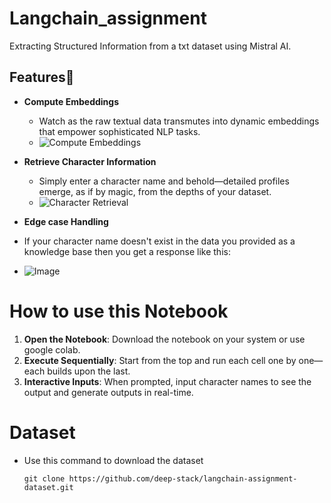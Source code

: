 # Langchain_assignment
Extracting Structured Information from a txt dataset using Mistral AI.

## Features🚀
- **Compute Embeddings**
  - Watch as the raw textual data transmutes into dynamic embeddings that empower sophisticated NLP tasks.
  - ![Compute Embeddings](https://github.com/user-attachments/assets/2545b730-d3fd-4d72-b571-2d1c466521c7)

- **Retrieve Character Information**
  - Simply enter a character name and behold—detailed profiles emerge, as if by magic, from the depths of your dataset.
  - ![Character Retrieval](https://github.com/user-attachments/assets/4109e8fb-1d82-4e89-8331-7742decfabf5)
 
- **Edge case Handling**
- If your character name doesn't exist in the data you provided as a knowledge base then you get a response like this:
- ![Image](https://github.com/user-attachments/assets/e2a1790c-d5ea-431a-8aef-d8817f399834)

# How to use this Notebook
1. **Open the Notebook**: Download the notebook on your system or use google colab.
2. **Execute Sequentially**: Start from the top and run each cell one by one—each builds upon the last.
3. **Interactive Inputs**: When prompted, input character names to see the output and generate outputs in real-time.

# Dataset 
- Use this command to download the dataset
  ```shell
  git clone https://github.com/deep-stack/langchain-assignment-dataset.git
  ```
